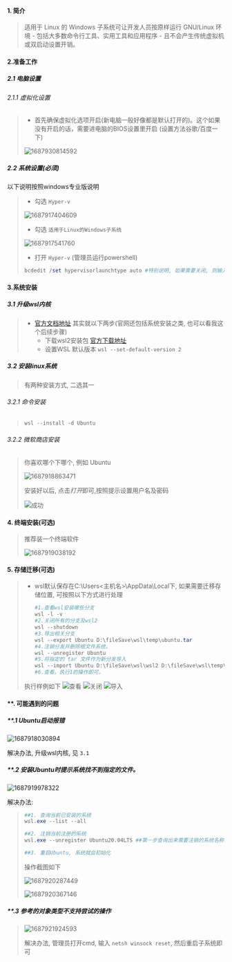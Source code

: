 #### 1. 简介

> 适用于 Linux 的 Windows 子系统可让开发人员按原样运行 GNU/Linux 环境 - 包括大多数命令行工具、实用工具和应用程序 - 且不会产生传统虚拟机或双启动设置开销。

#### 2.准备工作

##### 2.1 电脑设置

###### 2.1.1 虚拟化设置

> - 首先确保虚拟化选项开启(新电脑一般好像都是默认打开的)。这个如果没有开启的话，需要进电脑的BIOS设置里开启 (设置方法谷歌/百度一下)
>
> ![1687930814592](image/1.wsl/1687930814592.png)

##### 2.2 系统设置(必须)

以下说明按照windows专业版说明

> - 勾选 `Hyper-v`
>
> ![1687917404609](./image/1.wsl/2Hyper-v.png)
>
> - 勾选 `适用于Linux的Windows子系统`
>
> ![1687917541760](./image/1.wsl/3适用于Linux的Windows子系统.png)
>
> - 打开 `Hyper-v` (管理员运行powershell)
>
> ```powershell
> bcdedit /set hypervisorlaunchtype auto #特别说明, 如果需要关闭, 则输入  bcdedit /set hypervisorlaunchtype off
> ```

#### 3.系统安装

##### 3.1 升级wsl内核

> - [官方文档地址](https://learn.microsoft.com/en-us/windows/wsl/install-manual#step-4---download-the-linux-kernel-update-package) 其实就以下两步(官网还包括系统安装之类, 也可以看我这个后续步骤)
>   - 下载wsl2安装包 [官方下载地址](https://wslstorestorage.blob.core.windows.net/wslblob/wsl_update_x64.msi)
>   - 设置WSL 默认版本  `wsl --set-default-version 2`

##### 3.2 安装linux系统

> 有两种安装方式, 二选其一

###### 3.2.1 命令安装

> ```powershell
> wsl --install -d Ubuntu
> ```

###### 3.2.2 微软商店安装

> 你喜欢哪个下哪个, 例如 Ubuntu
>
> ![1687918863471](./image/1.wsl/4微软商店Ubuntu下载.png)
>
> 安装好以后, 点击*打开*即可,按照提示设置用户名及密码
>
> ![成功](./image/1.wsl/e2_r_成功截图.png)

#### 4. 终端安装(可选)

> 推荐装一个终端软件
>
> ![1687919038192](./image/1.wsl/5终端软件.png)

#### 5. 存储迁移(可选)

> - wsl默认保存在C:\Users\<主机名>\AppData\Local下, 如果需要迁移存储位置, 可按照以下方式进行处理
>   ```powershell
>   #1.查看wsl安装哪些分支
>   wsl -l -v
>   #2.关闭所有的分支及wsl2
>   wsl --shutdown
>   #3.导出相关分支
>   wsl --export Ubuntu D:\fileSave\wsl\temp\ubuntu.tar
>   #4.注销分发并删除根文件系统。
>   wsl --unregister Ubuntu
>   #5.将指定的 tar 文件作为新分发导入
>   wsl --import Ubuntu D:\fileSave\wsl\wsl2 D:\fileSave\wsl\temp\ubuntu.tar
>   #6.查看。执行1的操作即可。
>   ```
>
> 执行样例如下
> ![查看](./image/1.wsl/6查看wsl安装哪些分支.png)
> ![关闭](./image/1.wsl/7关闭所有的分支及wsl2.png)
> ![导入](./image/1.wsl/8导出注销及导入.png)

#### **. 可能遇到的问题

##### **.1 Ubuntu启动报错

![1687918030894](./image/1.wsl/e1_Ubuntu启动Error.png)

解决办法, 升级wsl内核, 见 `3.1`

##### **.2 安装Ubuntu时提示系统找不到指定的文件。

![1687919978322](./image/1.wsl/e2_系统找不到指定的文件.png)

解决办法:

> ```powershell
> ##1. 查询当前已安装的系统
> wsl.exe --list --all
>
> ##2. 注销当前注册的系统  
> wsl.exe --unregister Ubuntu20.04LTS ##第一步查询出来需要注销的系统名称
>
> ##3. 重启Ubuntu, 系统就会初始化
> ```
>
> 操作截图如下
>
> ![1687920287449](./image/1.wsl/e2_a_卸载子系统.png)
>
> ![1687920367146](./image/1.wsl/e2_r_成功截图.png)

##### **.3 参考的对象类型不支持尝试的操作

> ![1687921924593](./image/1.wsl/e3_参考的对象类型不支持尝试的操作.png)
>
> 解决办法, 管理员打开cmd, 输入 `netsh winsock reset`, 然后重启子系统即可
